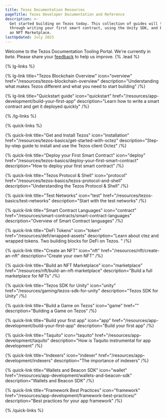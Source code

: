 ```yaml
---
title: Tezos Documentation Resources
pageTitle: Tezos Developer Documentation and Reference
description: >-
  Get started building on Tezos today. This collection of guides will take you
  through writing your first smart contract, using the Unity SDK, and building
  an NFT Marketplace.
lastUpdated: July 2023
---
```


Welcome to the Tezos Documentation Tooling Portal. We're currently in _beta_. Please share your [feedback](https://github.com/trilitech/tezos-developer-docs/issues/new/choose) to help us improve. {% .lead %}

{% lg-links %}

{% lg-link title="Tezos Blockchain Overview" icon="overview" href="/resources/tezos-blockchain-overview" description="Understanding what makes Tezos different and what you need to start building" /%}

{% lg-link title="Quickstart guide" icon="quickstart" href="/resources/app-development/build-your-first-app" description="Learn how to write a smart contract and get it deployed quickly" /%}

{% /lg-links %}

{% quick-links %}

{% quick-link title="Get and Install Tezos" icon="installation" href="/resources/tezos-basics/get-started-with-octez" description="Step-by-step guide to install and use the Tezos client Octez" /%}

{% quick-link title="Deploy your First Smart Contract" icon="deploy" href="/resources/tezos-basics/deploy-your-first-smart-contract" description="How to deploy your first smart contract" /%}

{% quick-link title="Tezos Protocol & Shell" icon="protocol" href="/resources/tezos-basics/tezos-protocol-and-shell" description="Understanding the Tezos Protocol & Shell" /%}

{% quick-link title="Test Networks" icon="test" href="/resources/tezos-basics/test-networks" description="Start with the test networks" /%}

{% quick-link title="Smart Contract Languages" icon="contract" href="/resources/smart-contracts/smart-contract-languages" description="Overview of Smart Contract languages" /%}

{% quick-link title="DeFi Tokens" icon="token" href="/resources/defi/wrapped-assets" description="Learn about ctez and wrapped tokens. Two building blocks for DeFi on Tezos. " /%}

{% quick-link title="Create an NFT" icon="nft" href="/resources/nft/create-an-nft" description="Create your own NFT" /%}

{% quick-link title="Build an NFT Marketplace" icon="marketplace" href="/resources/nft/build-an-nft-marketplace" description="Build a full marketplace for NFTs" /%}

{% quick-link title="Tezos SDK for Unity" icon="unity" href="/resources/gaming/tezos-sdk-for-unity" description="Tezos SDK for Unity" /%}

{% quick-link title="Build a Game on Tezos" icon="game" href="" description="Building a Game on Tezos" /%}

{% quick-link title="Build your first app" icon="app" href="/resources/app-development/build-your-first-app" description="Build your first app" /%}

{% quick-link title="Taquito" icon="taquito" href="/resources/app-development/taquito" description="How is Taquito instrumental for app development" /%}

{% quick-link title="Indexers" icon="indexer" href="/resources/app-development/indexers" description="The importance of indexers" /%}

{% quick-link title="Wallets and Beacon SDK" icon="wallet" href="/resources/app-development/wallets-and-beacon-sdk" description="Wallets and Beacon SDK" /%}

{% quick-link title="Framework Best Practices" icon="framework" href="/resources/app-development/framework-best-practices/" description="Best practices for your app framework" /%}

{% /quick-links %}
